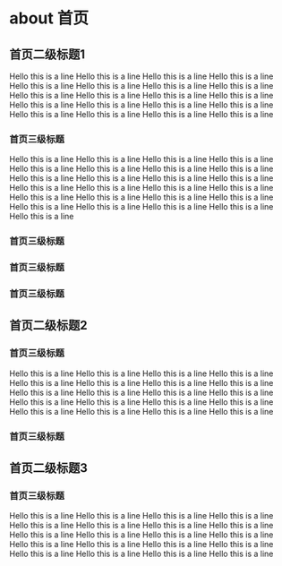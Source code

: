 # about 首页

## 首页二级标题1
Hello this is a line
Hello this is a line
Hello this is a line
Hello this is a line
Hello this is a line
Hello this is a line
Hello this is a line
Hello this is a line
Hello this is a line
Hello this is a line
Hello this is a line
Hello this is a line
Hello this is a line
Hello this is a line
Hello this is a line
Hello this is a line
Hello this is a line
Hello this is a line
Hello this is a line
Hello this is a line
### 首页三级标题
Hello this is a line
Hello this is a line
Hello this is a line
Hello this is a line
Hello this is a line
Hello this is a line
Hello this is a line
Hello this is a line
Hello this is a line
Hello this is a line
Hello this is a line
Hello this is a line
Hello this is a line
Hello this is a line
Hello this is a line
Hello this is a line
Hello this is a line
Hello this is a line
Hello this is a line
Hello this is a line
Hello this is a line
Hello this is a line
Hello this is a line
Hello this is a line
Hello this is a line
### 首页三级标题
### 首页三级标题
### 首页三级标题

## 首页二级标题2
### 首页三级标题
Hello this is a line
Hello this is a line
Hello this is a line
Hello this is a line
Hello this is a line
Hello this is a line
Hello this is a line
Hello this is a line
Hello this is a line
Hello this is a line
Hello this is a line
Hello this is a line
Hello this is a line
Hello this is a line
Hello this is a line
Hello this is a line
Hello this is a line
Hello this is a line
Hello this is a line
Hello this is a line
### 首页三级标题

## 首页二级标题3

### 首页三级标题
Hello this is a line
Hello this is a line
Hello this is a line
Hello this is a line
Hello this is a line
Hello this is a line
Hello this is a line
Hello this is a line
Hello this is a line
Hello this is a line
Hello this is a line
Hello this is a line
Hello this is a line
Hello this is a line
Hello this is a line
Hello this is a line
Hello this is a line
Hello this is a line
Hello this is a line
Hello this is a line